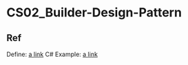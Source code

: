 # CS02_Builder-Design-Pattern

## Ref

Define: [a link](https://refactoring.guru/design-patterns/builder)
C# Example: [a link](https://refactoring.guru/design-patterns/builder/csharp/example#example-0)